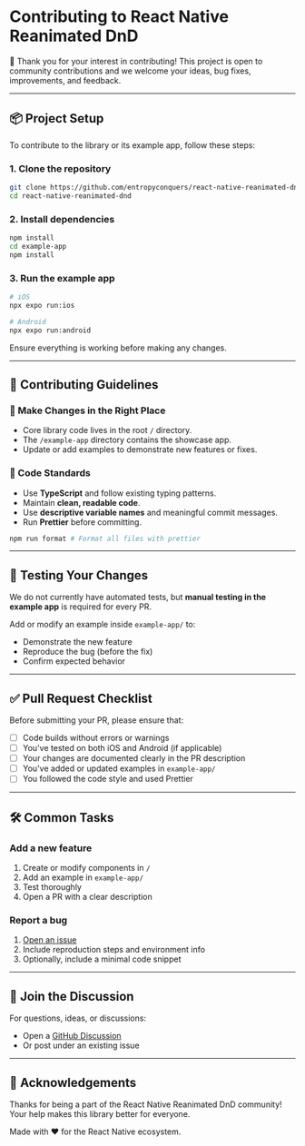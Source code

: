 # Contributing to React Native Reanimated DnD

🎉 Thank you for your interest in contributing! This project is open to community contributions and we welcome your ideas, bug fixes, improvements, and feedback.

---

## 📦 Project Setup

To contribute to the library or its example app, follow these steps:

### 1. Clone the repository

```bash
git clone https://github.com/entropyconquers/react-native-reanimated-dnd.git
cd react-native-reanimated-dnd
```

### 2. Install dependencies

```bash
npm install
cd example-app
npm install
```

### 3. Run the example app

```bash
# iOS
npx expo run:ios

# Android
npx expo run:android
```

Ensure everything is working before making any changes.

---

## 🧠 Contributing Guidelines

### 📁 Make Changes in the Right Place

- Core library code lives in the root `/` directory.
- The `/example-app` directory contains the showcase app.
- Update or add examples to demonstrate new features or fixes.

### 🧹 Code Standards

- Use **TypeScript** and follow existing typing patterns.
- Maintain **clean, readable code**.
- Use **descriptive variable names** and meaningful commit messages.
- Run **Prettier** before committing.

```bash
npm run format # Format all files with prettier
```

---

## 🧪 Testing Your Changes

We do not currently have automated tests, but **manual testing in the example app** is required for every PR.

Add or modify an example inside `example-app/` to:

- Demonstrate the new feature
- Reproduce the bug (before the fix)
- Confirm expected behavior

---

## ✅ Pull Request Checklist

Before submitting your PR, please ensure that:

- [ ] Code builds without errors or warnings
- [ ] You've tested on both iOS and Android (if applicable)
- [ ] Your changes are documented clearly in the PR description
- [ ] You've added or updated examples in `example-app/`
- [ ] You followed the code style and used Prettier

---

## 🛠 Common Tasks

### Add a new feature

1. Create or modify components in `/`
2. Add an example in `example-app/`
3. Test thoroughly
4. Open a PR with a clear description

### Report a bug

1. [Open an issue](https://github.com/entropyconquers/react-native-reanimated-dnd/issues/new)
2. Include reproduction steps and environment info
3. Optionally, include a minimal code snippet

---

## 💬 Join the Discussion

For questions, ideas, or discussions:

- Open a [GitHub Discussion](https://github.com/entropyconquers/react-native-reanimated-dnd/issues)
- Or post under an existing issue

---

## 💖 Acknowledgements

Thanks for being a part of the React Native Reanimated DnD community! Your help makes this library better for everyone.

Made with ❤️ for the React Native ecosystem.
